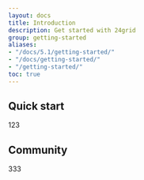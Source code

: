 ```yaml
---
layout: docs
title: Introduction
description: Get started with 24grid
group: getting-started
aliases:
- "/docs/5.1/getting-started/"
- "/docs/getting-started/"
- "/getting-started/"
toc: true
---
```


## Quick start

123

## Community

333
